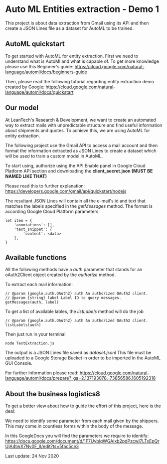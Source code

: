 
# Auto ML Entities extraction - Demo 1

This project is about data extraction from Gmail using its API and then create a JSON Lines file as a dataset for AutoML to be trained.

## AutoML quickstart

To get started with AutoML for entity extraction. First we need to understand what is AutoMl and what is capable of. To get more knowledge please use this Beginner's guide: https://cloud.google.com/natural-language/automl/docs/beginners-guide

Then, please read the following tutorial regarding entity extraction demo created by Google: https://cloud.google.com/natural-language/automl/docs/quickstart

## Our model

At LeanTech's Research & Development, we want to create an automated way to extract mails with unpredictable structure and find useful information about shipments and quotes. To achieve this, we are using AutoML for entity extraction.

The following project use the Gmail API to access a mail account and then format the information extracted as JSON Lines to create a dataset which will be used to train a custom model in AutoML.

To start using, authorize using the API Enable panel in Google Cloud Platform API section and downloading the **client_secret.json (MUST BE NAMED LIKE THAT)**

Please read this to further explanation: https://developers.google.com/gmail/api/quickstart/nodejs

The resultant JSON Lines will contain all the e-mail's id and text that matches the labels specified in the *getMessages* method. The format is according Google Cloud Platform parameters:

    let item = {
        'annotations': [],
        'text_snippet': {
            'content': <data>
        },
    }

## Available functions
All the following methods have a *auth* parameter that stands for an oAuth2Client object created by the *authorize* method.

To extract each mail information:

	// @param {google.auth.OAuth2} auth An authorized OAuth2 client.
    // @param {string} label Label ID to query messages.
	getMessages(auth, label)

To get a list of available lables, the *listLabels* method will do the job

    // @param {google.auth.OAuth2} auth An authorized OAuth2 client.
	listLabels(auth)

Then just run in your terminal

    node TextExtraction.js

The output is a JSON Lines file saved as *dataset.jsonl*
This file must be uploaded to a Google Storage Bucket in order to be imported in the AutoML GUI Console.

For further information please read: https://cloud.google.com/natural-language/automl/docs/prepare?_ga=2.137193078.-73856586.1605192318

## About the business logistics8

To get a better view about how to guide the effort of this project, here is the deal:

We need to identify some parameter from each mail given by the shippers. This may come in countless forms within the body of the message. 

In this GoogleDocs you will find the parameters we require to identify: https://docs.google.com/document/d/1F7UyblqWGAixb2pdPzcwI7LTxEpQrUjA4twX7Nv0F_8/edit?ts=5fac5ce3

Last update: 24 Nov 2020

